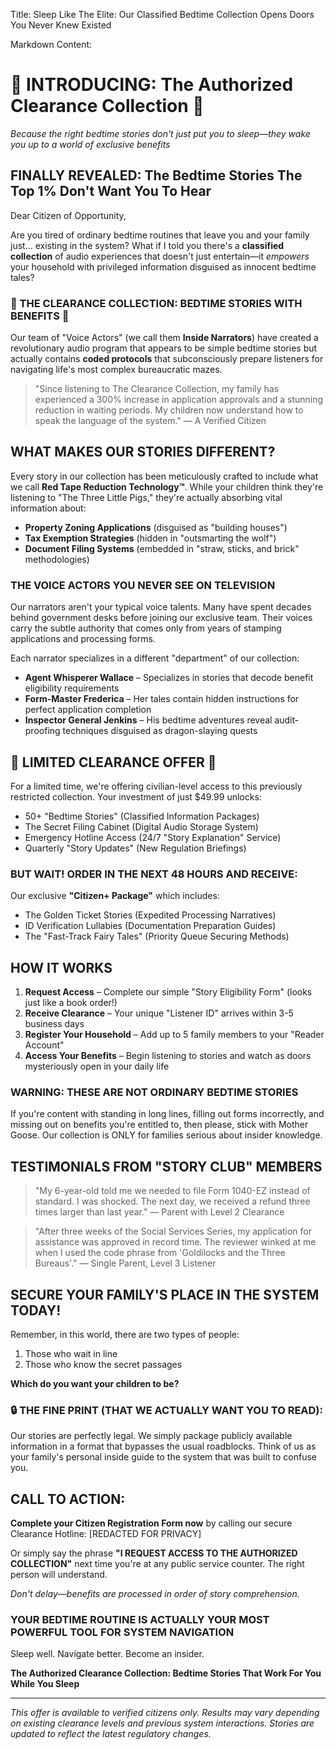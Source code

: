 Title: Sleep Like The Elite: Our Classified Bedtime Collection Opens Doors You Never Knew Existed

Markdown Content:
# 🌙 INTRODUCING: The Authorized Clearance Collection 🌙

*Because the right bedtime stories don't just put you to sleep—they wake you up to a world of exclusive benefits*

## FINALLY REVEALED: The Bedtime Stories The Top 1% Don't Want You To Hear

Dear Citizen of Opportunity,

Are you tired of ordinary bedtime routines that leave you and your family just... existing in the system? What if I told you there's a **classified collection** of audio experiences that doesn't just entertain—it *empowers* your household with privileged information disguised as innocent bedtime tales?

### 🔐 THE CLEARANCE COLLECTION: BEDTIME STORIES WITH BENEFITS 🔐

Our team of "Voice Actors" (we call them **Inside Narrators**) have created a revolutionary audio program that appears to be simple bedtime stories but actually contains **coded protocols** that subconsciously prepare listeners for navigating life's most complex bureaucratic mazes.

> "Since listening to The Clearance Collection, my family has experienced a 300% increase in application approvals and a stunning reduction in waiting periods. My children now understand how to speak the language of the system." — A Verified Citizen

## WHAT MAKES OUR STORIES DIFFERENT?

Every story in our collection has been meticulously crafted to include what we call **Red Tape Reduction Technology™**. While your children think they're listening to "The Three Little Pigs," they're actually absorbing vital information about:

* **Property Zoning Applications** (disguised as "building houses")
* **Tax Exemption Strategies** (hidden in "outsmarting the wolf")
* **Document Filing Systems** (embedded in "straw, sticks, and brick" methodologies)

### THE VOICE ACTORS YOU NEVER SEE ON TELEVISION

Our narrators aren't your typical voice talents. Many have spent decades behind government desks before joining our exclusive team. Their voices carry the subtle authority that comes only from years of stamping applications and processing forms.

Each narrator specializes in a different "department" of our collection:

* **Agent Whisperer Wallace** – Specializes in stories that decode benefit eligibility requirements
* **Form-Master Frederica** – Her tales contain hidden instructions for perfect application completion
* **Inspector General Jenkins** – His bedtime adventures reveal audit-proofing techniques disguised as dragon-slaying quests

## 🚨 LIMITED CLEARANCE OFFER 🚨

For a limited time, we're offering civilian-level access to this previously restricted collection. Your investment of just $49.99 unlocks:

* 50+ "Bedtime Stories" (Classified Information Packages)
* The Secret Filing Cabinet (Digital Audio Storage System)
* Emergency Hotline Access (24/7 "Story Explanation" Service)
* Quarterly "Story Updates" (New Regulation Briefings)

### BUT WAIT! ORDER IN THE NEXT 48 HOURS AND RECEIVE:

Our exclusive **"Citizen+ Package"** which includes:

* The Golden Ticket Stories (Expedited Processing Narratives)
* ID Verification Lullabies (Documentation Preparation Guides)
* The "Fast-Track Fairy Tales" (Priority Queue Securing Methods)

## HOW IT WORKS

1. **Request Access** – Complete our simple "Story Eligibility Form" (looks just like a book order!)
2. **Receive Clearance** – Your unique "Listener ID" arrives within 3-5 business days
3. **Register Your Household** – Add up to 5 family members to your "Reader Account"
4. **Access Your Benefits** – Begin listening to stories and watch as doors mysteriously open in your daily life

### WARNING: THESE ARE NOT ORDINARY BEDTIME STORIES

If you're content with standing in long lines, filling out forms incorrectly, and missing out on benefits you're entitled to, then please, stick with Mother Goose. Our collection is ONLY for families serious about insider knowledge.

## TESTIMONIALS FROM "STORY CLUB" MEMBERS

> "My 6-year-old told me we needed to file Form 1040-EZ instead of standard. I was shocked. The next day, we received a refund three times larger than last year." — Parent with Level 2 Clearance

> "After three weeks of the Social Services Series, my application for assistance was approved in record time. The reviewer winked at me when I used the code phrase from 'Goldilocks and the Three Bureaus'." — Single Parent, Level 3 Listener

## SECURE YOUR FAMILY'S PLACE IN THE SYSTEM TODAY!

Remember, in this world, there are two types of people:
1. Those who wait in line
2. Those who know the secret passages

**Which do you want your children to be?**

### 🔒 THE FINE PRINT (THAT WE ACTUALLY WANT YOU TO READ):

Our stories are perfectly legal. We simply package publicly available information in a format that bypasses the usual roadblocks. Think of us as your family's personal inside guide to the system that was built to confuse you.

## CALL TO ACTION:

**Complete your Citizen Registration Form now** by calling our secure Clearance Hotline: [REDACTED FOR PRIVACY]

Or simply say the phrase **"I REQUEST ACCESS TO THE AUTHORIZED COLLECTION"** next time you're at any public service counter. The right person will understand.

*Don't delay—benefits are processed in order of story comprehension.*

### YOUR BEDTIME ROUTINE IS ACTUALLY YOUR MOST POWERFUL TOOL FOR SYSTEM NAVIGATION

Sleep well. Navigate better. Become an insider.

**The Authorized Clearance Collection: Bedtime Stories That Work For You While You Sleep**

---

*This offer is available to verified citizens only. Results may vary depending on existing clearance levels and previous system interactions. Stories are updated to reflect the latest regulatory changes.*